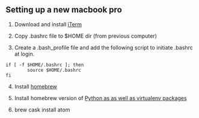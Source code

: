 ## Setting up a new macbook pro

1. Download and install [iTerm](https://iterm2.com)

2. Copy .bashrc file to $HOME dir (from previous computer)

3. Create a .bash_profile file and add the following script to initiate .bashrc at login.
```
if [ -f $HOME/.bashrc ]; then
        source $HOME/.bashrc
fi
```

4. Install [homebrew](https://brew.sh)

5. Install homebrew version of [Python as as well as virtualenv packages](https://swapps.com/blog/how-to-configure-virtualenvwrapper-with-python3-in-osx-mojave/)

6. brew cask install atom
